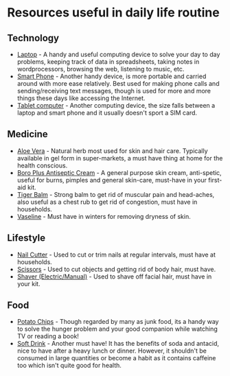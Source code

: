 # Resources useful in daily life routine

## Technology
- [Laptop](https://en.wikipedia.org/wiki/Laptop) - A handy and useful computing device to solve your day to day problems, keeping track of data in spreadsheets, taking notes in wordprocessors, browsing the web, listening to music, etc.
- [Smart Phone](https://en.wikipedia.org/wiki/Smartphone) - Another handy device, is more portable and carried around with more ease relatively. Best used for making phone calls and sending/receiving text messages, though is used for more and more things these days like accessing the Internet.
- [Tablet computer](https://en.wikipedia.org/wiki/Tablet_computer) - Another computing device, the size falls between a laptop and smart phone and it usually doesn't sport a SIM card.

## Medicine
- [Aloe Vera](https://pharmeasy.in/blog/9-aloe-vera-benefits-for-face-skin/) - Natural herb most used for skin and hair care. Typically available in gel form in super-markets, a must have thing at home for the health conscious.
- [Boro Plus Antiseptic Cream](https://theglitterebel.com/2017/11/24/benefits-of-boroplus-healthy-skin-antiseptic-cream-indias-largest-selling-antiseptic-cream/) - A general purpose skin cream, anti-spetic, useful for burns, pimples and general skin-care, must-have in your first-aid kit.
- [Tiger Balm](https://www.drugs.com/mtm/tiger-balm.html) - Strong balm to get rid of muscular pain and head-aches, also useful as a chest rub to get rid of congestion, must have in households.
- [Vaseline](https://en.wikipedia.org/wiki/Vaseline) - Must have in winters for removing dryness of skin.

## Lifestyle
- [Nail Cutter](https://en.wikipedia.org/wiki/Nail_clipper) - Used to cut or trim nails at regular intervals, must have at households.
- [Scissors](https://en.wikipedia.org/wiki/Scissors) - Used to cut objects and getting rid of body hair, must have.
- [Shaver (Electric/Manual)](https://en.wikipedia.org/wiki/Electric_razor) - Used to shave off facial hair, must have in your kit.

## Food
- [Potato Chips](https://en.wikipedia.org/wiki/Potato_chip) - Though regarded by many as junk food, its a handy way to solve the hunger problem and your good companion while watching TV or reading a book!
- [Soft Drink](https://en.wikipedia.org/wiki/Soft_drink) - Another must have! It has the benefits of soda and antacid, nice to have after a heavy lunch or dinner. However, it shouldn't be consumed in large quantities or become a habit as it contains caffeine too which isn't quite good for health.
